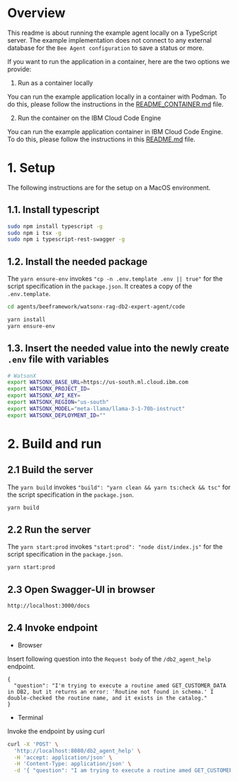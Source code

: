# Overview

This readme is about running the example agent locally on a TypeScript server. The example implementation does not connect to any external database for the `Bee Agent configuration` to save a status or more.

If you want to run the application in a container, here are the two options we provide:

1. Run as a container locally

  You can run the example application locally in a container with Podman. To do this, please follow the instructions in the [README_CONTAINER.md](/agents/beeframework/watsonx-rag-db2-expert-agent/code/README.md) file.

2. Run the container on the IBM Cloud Code Engine

  You can run the example application container in IBM Cloud Code Engine. To do this, please follow the instructions in this [README.md](/03_bee_agent/code/bee_local_app_db2_rag_container_ce_node_server/ce-deployment/README.md) file.

# 1. Setup

The following instructions are for the setup on a MacOS environment.

## 1.1. Install typescript

```sh
sudo npm install typescript -g
sudo npm i tsx -g
sudo npm i typescript-rest-swagger -g
```

## 1.2. Install the needed package

The `yarn ensure-env` invokes  `"cp -n .env.template .env || true"` for the script specification in the `package.json`.
It creates a copy of the `.env.template`.

```sh
cd agents/beeframework/watsonx-rag-db2-expert-agent/code
```

```sh
yarn install
yarn ensure-env
```

## 1.3. Insert the needed value into the newly create `.env` file with variables

```sh
# WatsonX
export WATSONX_BASE_URL=https://us-south.ml.cloud.ibm.com
export WATSONX_PROJECT_ID=
export WATSONX_API_KEY=
export WATSONX_REGION="us-south"
export WATSONX_MODEL="meta-llama/llama-3-1-70b-instruct"
export WATSONX_DEPLOYMENT_ID=""
```

# 2. Build and run

## 2.1 Build the server

The `yarn build` invokes  `"build": "yarn clean && yarn ts:check && tsc"` for the script specification in the `package.json`.

```sh
yarn build
```

## 2.2 Run the server

The `yarn start:prod` invokes  `"start:prod": "node dist/index.js"` for the script specification in the `package.json`.

```sh
yarn start:prod
```

## 2.3 Open Swagger-UI in browser

```sh
http://localhost:3000/docs
```

## 2.4 Invoke endpoint

* Browser

Insert following question into the `Request body` of the `/db2_agent_help` endpoint.

```text
{
  "question": "I'm trying to execute a routine amed GET_CUSTOMER_DATA in DB2, but it returns an error: 'Routine not found in schema.' I double-checked the routine name, and it exists in the catalog."
}
```

* Terminal

Invoke the endpoint by using curl

```sh
curl -X 'POST' \
  'http://localhost:8080/db2_agent_help' \
  -H 'accept: application/json' \
  -H 'Content-Type: application/json' \
  -d '{ "question": "I am trying to execute a routine amed GET_CUSTOMER_DATA in DB2, but it returns an error: *Routine not found in schema.* I double-checked the routine name, and it exists in the catalog." }'
```